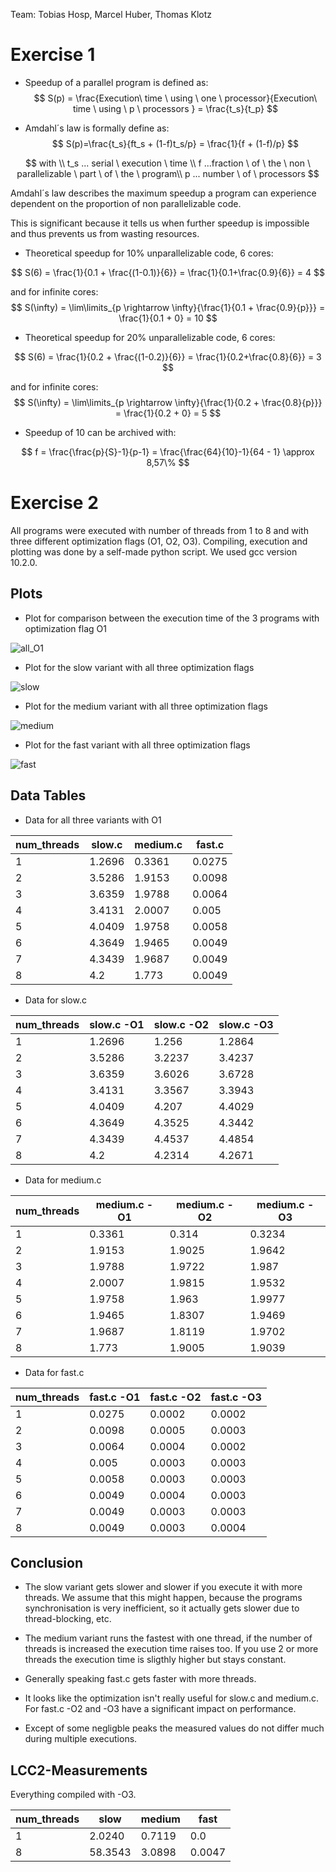 Team: Tobias Hosp, Marcel Huber, Thomas Klotz



# Exercise 1

- Speedup of a parallel program is defined as:
  $$
  S(p) = \frac{Execution\ time \ using \ one \ processor}{Execution\ time \ using \ p \ processors } = \frac{t_s}{t_p}
  $$



- Amdahl´s law is formally define as:
  $$
  S(p)=\frac{t_s}{ft_s + (1-f)t_s/p} = \frac{1}{f + (1-f)/p}
  $$
  
  

$$
with \\
t_s ... serial \ execution \ time \\
f ...fraction \ of \ the \ non \ parallelizable \ part \ of \ the \ program\\
p ... number \ of \ processors
$$

Amdahl´s law describes the maximum speedup a program can experience dependent on the proportion of non parallelizable code.

This is significant because it tells us when further speedup is impossible and thus prevents us from wasting resources. 



- Theoretical speedup for 10% unparallelizable code, 6 cores:

$$
S(6) = \frac{1}{0.1 + \frac{(1-0.1)}{6}} = \frac{1}{0.1+\frac{0.9}{6}} = 4
$$

and for infinite cores:
$$
S(\infty) = \lim\limits_{p \rightarrow \infty}{\frac{1}{0.1 + \frac{0.9}{p}}} = \frac{1}{0.1 + 0} = 10
$$



- Theoretical speedup for 20% unparallelizable code, 6 cores:

$$
S(6) = \frac{1}{0.2 + \frac{(1-0.2)}{6}} = \frac{1}{0.2+\frac{0.8}{6}} = 3
$$

and for infinite cores:
$$
S(\infty) = \lim\limits_{p \rightarrow \infty}{\frac{1}{0.2 + \frac{0.8}{p}}} = \frac{1}{0.2 + 0} = 5
$$

- Speedup of 10 can be archived with:

$$
f = \frac{\frac{p}{S}-1}{p-1} = \frac{\frac{64}{10}-1}{64 - 1} \approx 8,57\%
$$

 

# Exercise 2

All programs were executed with number of threads from 1 to 8 and with three different optimization flags (O1, O2, O3). Compiling, execution and plotting was done by a self-made python script. We used gcc version 10.2.0.



## Plots



+ Plot for comparison between the execution time of the 3 programs with optimization flag O1

![all_O1](D:\Uni\Semester4\Parallele_Programmierung\Week01\diagrams\all_O1.png)

* Plot for the slow variant with all three optimization flags

![slow](D:\Uni\Semester4\Parallele_Programmierung\Week01\diagrams\slow.png)

+ Plot for the medium variant with all three optimization flags

![medium](D:\Uni\Semester4\Parallele_Programmierung\Week01\diagrams\medium.png)

+ Plot for the fast variant with all three optimization flags

![fast](D:\Uni\Semester4\Parallele_Programmierung\Week01\diagrams\fast.png)



## Data Tables

* Data for all three variants with O1

| num_threads | slow.c | medium.c | fast.c |
| ----------- | ------ | -------- | ------ |
| 1           | 1.2696 | 0.3361   | 0.0275 |
| 2           | 3.5286 | 1.9153   | 0.0098 |
| 3           | 3.6359 | 1.9788   | 0.0064 |
| 4           | 3.4131 | 2.0007   | 0.005  |
| 5           | 4.0409 | 1.9758   | 0.0058 |
| 6           | 4.3649 | 1.9465   | 0.0049 |
| 7           | 4.3439 | 1.9687   | 0.0049 |
| 8           | 4.2    | 1.773    | 0.0049 |

+ Data for slow.c

| num_threads | slow.c -O1 | slow.c -O2 | slow.c -O3 |
| ----------- | ---------- | ---------- | ---------- |
| 1           | 1.2696     | 1.256      | 1.2864     |
| 2           | 3.5286     | 3.2237     | 3.4237     |
| 3           | 3.6359     | 3.6026     | 3.6728     |
| 4           | 3.4131     | 3.3567     | 3.3943     |
| 5           | 4.0409     | 4.207      | 4.4029     |
| 6           | 4.3649     | 4.3525     | 4.3442     |
| 7           | 4.3439     | 4.4537     | 4.4854     |
| 8           | 4.2        | 4.2314     | 4.2671     |

+ Data for medium.c

| num_threads | medium.c -O1 | medium.c -O2 | medium.c -O3 |
| ----------- | ------------ | ------------ | ------------ |
| 1           | 0.3361       | 0.314        | 0.3234       |
| 2           | 1.9153       | 1.9025       | 1.9642       |
| 3           | 1.9788       | 1.9722       | 1.987        |
| 4           | 2.0007       | 1.9815       | 1.9532       |
| 5           | 1.9758       | 1.963        | 1.9977       |
| 6           | 1.9465       | 1.8307       | 1.9469       |
| 7           | 1.9687       | 1.8119       | 1.9702       |
| 8           | 1.773        | 1.9005       | 1.9039       |

+ Data for fast.c

| num_threads | fast.c -O1 | fast.c -O2 | fast.c -O3 |
| ----------- | ---------- | ---------- | ---------- |
| 1           | 0.0275     | 0.0002     | 0.0002     |
| 2           | 0.0098     | 0.0005     | 0.0003     |
| 3           | 0.0064     | 0.0004     | 0.0002     |
| 4           | 0.005      | 0.0003     | 0.0003     |
| 5           | 0.0058     | 0.0003     | 0.0003     |
| 6           | 0.0049     | 0.0004     | 0.0003     |
| 7           | 0.0049     | 0.0003     | 0.0003     |
| 8           | 0.0049     | 0.0003     | 0.0004     |

## Conclusion

* The slow variant gets slower and slower if you execute it with more threads. We assume that this might happen, because the programs synchronisation is very inefficient, so it actually gets slower due to thread-blocking, etc. 

* The medium variant runs the fastest with one thread, if the number of threads is increased the execution time raises too. If you use 2 or more threads the execution time is sligthly higher but stays constant. 

* Generally speaking fast.c gets faster with more threads.

* It looks like the optimization isn't really useful for slow.c and medium.c. For fast.c -O2 and -O3 have a significant impact on performance.

* Except of some negligble peaks the measured values do not differ much during multiple executions.

  

## LCC2-Measurements

Everything compiled with -O3.

| num_threads | slow   | medium | fast   |
| ----------- | ------ | ------ | ------ |
| 1           | 2.0240 | 0.7119 | 0.0    |
| 8           | 58.3543 | 3.0898 | 0.0047 |